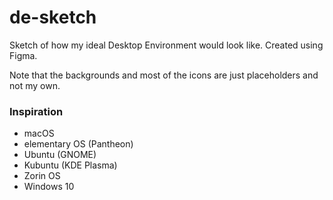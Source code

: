 # de-sketch
Sketch of how my ideal Desktop Environment would look like. Created using Figma.

Note that the backgrounds and most of the icons are just placeholders and not my own.

### Inspiration
- macOS
- elementary OS (Pantheon)
- Ubuntu (GNOME)
- Kubuntu (KDE Plasma)
- Zorin OS
- Windows 10
